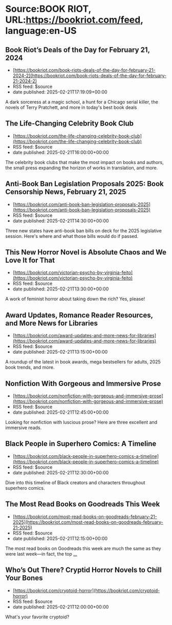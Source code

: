 # Source:BOOK RIOT, URL:https://bookriot.com/feed, language:en-US

## Book Riot’s Deals of the Day for February 21, 2024
 - [https://bookriot.com/book-riots-deals-of-the-day-for-february-21-2024-2](https://bookriot.com/book-riots-deals-of-the-day-for-february-21-2024-2)
 - RSS feed: $source
 - date published: 2025-02-21T17:19:09+00:00

A dark sorceress at a magic school, a hunt for a Chicago serial killer, the novels of Terry Pratchett, and more in today's best book deals

## The Life-Changing Celebrity Book Club
 - [https://bookriot.com/the-life-changing-celebrity-book-club](https://bookriot.com/the-life-changing-celebrity-book-club)
 - RSS feed: $source
 - date published: 2025-02-21T16:00:00+00:00

The celebrity book clubs that make the most impact on books and authors, the small press expanding the horizon of works in translation, and more.

## Anti-Book Ban Legislation Proposals 2025: Book Censorship News, February 21, 2025
 - [https://bookriot.com/anti-book-ban-legislation-proposals-2025](https://bookriot.com/anti-book-ban-legislation-proposals-2025)
 - RSS feed: $source
 - date published: 2025-02-21T14:30:00+00:00

Three new states have anti-book ban bills on deck for the 2025 legislative session. Here's where and what those bills would do if passed.

## This New Horror Novel is Absolute Chaos and We Love It for That
 - [https://bookriot.com/victorian-psycho-by-virginia-feito](https://bookriot.com/victorian-psycho-by-virginia-feito)
 - RSS feed: $source
 - date published: 2025-02-21T13:30:00+00:00

A work of feminist horror about taking down the rich? Yes, please!

## Award Updates, Romance Reader Resources, and More News for Libraries
 - [https://bookriot.com/award-updates-and-more-news-for-libraries](https://bookriot.com/award-updates-and-more-news-for-libraries)
 - RSS feed: $source
 - date published: 2025-02-21T13:15:00+00:00

A roundup of the latest in book awards, mega bestsellers for adults, 2025 book trends, and more.

## Nonfiction With Gorgeous and Immersive Prose
 - [https://bookriot.com/nonfiction-with-gorgeous-and-immersive-prose](https://bookriot.com/nonfiction-with-gorgeous-and-immersive-prose)
 - RSS feed: $source
 - date published: 2025-02-21T12:45:00+00:00

Looking for nonfiction with luscious prose? Here are three excellent and immersive reads.

## Black People in Superhero Comics: A Timeline
 - [https://bookriot.com/black-people-in-superhero-comics-a-timeline](https://bookriot.com/black-people-in-superhero-comics-a-timeline)
 - RSS feed: $source
 - date published: 2025-02-21T12:30:00+00:00

Dive into this timeline of Black creators and characters throughout superhero comics.

## The Most Read Books on Goodreads This Week
 - [https://bookriot.com/most-read-books-on-goodreads-february-21-2025](https://bookriot.com/most-read-books-on-goodreads-february-21-2025)
 - RSS feed: $source
 - date published: 2025-02-21T12:15:00+00:00

The most read books on Goodreads this week are much the same as they were last week&#8212;in fact, the top <a class="read-more" href="https://bookriot.com/most-read-books-on-goodreads-february-21-2025/">...</a>

## Who’s Out There? Cryptid Horror Novels to Chill Your Bones
 - [https://bookriot.com/cryptoid-horror](https://bookriot.com/cryptoid-horror)
 - RSS feed: $source
 - date published: 2025-02-21T12:00:00+00:00

What's your favorite cryptoid?

